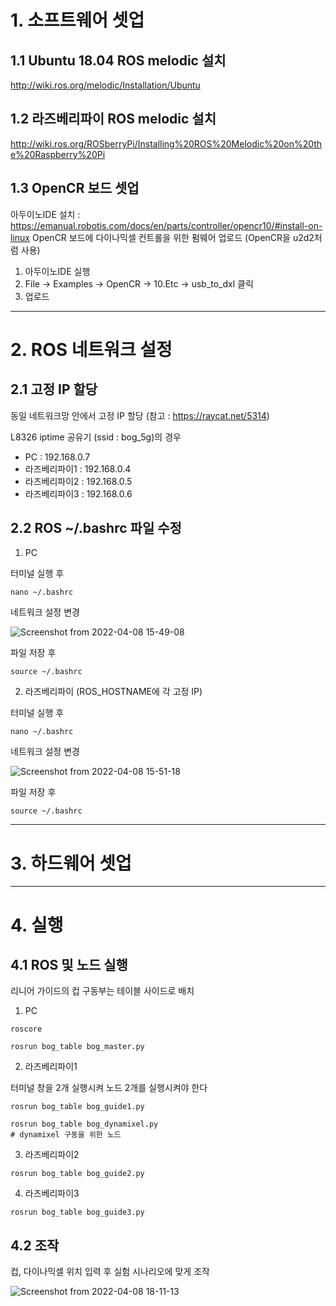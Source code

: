 # 1. 소프트웨어 셋업

## 1.1 Ubuntu 18.04 ROS melodic 설치
http://wiki.ros.org/melodic/Installation/Ubuntu

## 1.2 라즈베리파이 ROS melodic 설치
http://wiki.ros.org/ROSberryPi/Installing%20ROS%20Melodic%20on%20the%20Raspberry%20Pi

## 1.3 OpenCR 보드 셋업
아두이노IDE 설치 : https://emanual.robotis.com/docs/en/parts/controller/opencr10/#install-on-linux
OpenCR 보드에 다이나믹셀 컨트롤을 위한 펌웨어 업로드 (OpenCR을 u2d2처럼 사용)
1) 아두이노IDE 실행
2) File -> Examples -> OpenCR -> 10.Etc -> usb_to_dxl 클릭
3) 업로드

--------------

# 2. ROS 네트워크 설정

## 2.1 고정 IP 할당
동일 네트워크망 안에서 고정 IP 할당
(참고 : https://raycat.net/5314)

L8326 iptime 공유기 (ssid : bog_5g)의 경우

* PC : 192.168.0.7
* 라즈베리파이1 : 192.168.0.4
* 라즈베리파이2 : 192.168.0.5
* 라즈베리파이3 : 192.168.0.6

## 2.2 ROS ~/.bashrc 파일 수정
1) PC

터미널 실행 후
```
nano ~/.bashrc
```
네트워크 설정 변경

![Screenshot from 2022-04-08 15-49-08](https://user-images.githubusercontent.com/61779427/162380194-f8f43f7e-526e-4d51-b5f8-51d39432f2d2.png)

파일 저장 후
```
source ~/.bashrc
``` 
2) 라즈베리파이 (ROS_HOSTNAME에 각 고정 IP)

터미널 실행 후
```
nano ~/.bashrc
```
네트워크 설정 변경

![Screenshot from 2022-04-08 15-51-18](https://user-images.githubusercontent.com/61779427/162380446-398d917a-8f0c-43b9-94c3-0036861b85b7.png)

파일 저장 후
```
source ~/.bashrc
```
--------------
# 3. 하드웨어 셋업
--------------
# 4. 실행
## 4.1 ROS 및 노드 실행

리니어 가이드의 컵 구동부는 테이블 사이드로 배치

1) PC
```
roscore

rosrun bog_table bog_master.py
```
2) 라즈베리파이1

터미널 창을 2개 실행시켜 노드 2개를 실행시켜야 한다
```
rosrun bog_table bog_guide1.py
```
```
rosrun bog_table bog_dynamixel.py
# dynamixel 구동을 위한 노드
```
3) 라즈베리파이2
```
rosrun bog_table bog_guide2.py
```
4) 라즈베리파이3
```
rosrun bog_table bog_guide3.py
```

## 4.2 조작

컵, 다이나믹셀 위치 입력 후 실험 시나리오에 맞게 조작

![Screenshot from 2022-04-08 18-11-13](https://user-images.githubusercontent.com/61779427/162404612-8f359e8c-8b80-4d11-80ca-3351a890ebfb.png)

